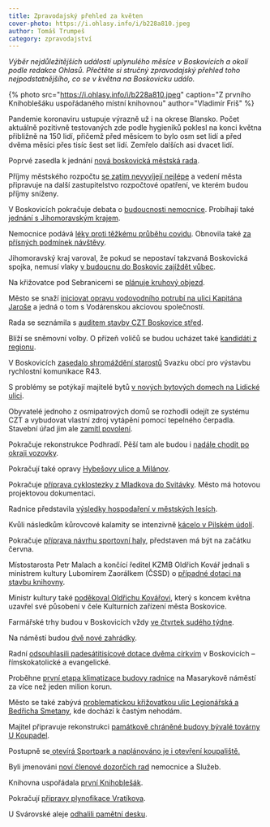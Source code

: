 ```yaml
---
title: Zpravodajský přehled za květen
cover-photo: https://i.ohlasy.info/i/b228a810.jpeg
author: Tomáš Trumpeš
category: zpravodajství
---
```


*Výběr nejdůležitějších událostí uplynulého měsíce v Boskovicích a okolí podle redakce Ohlasů. Přečtěte si stručný zpravodajský přehled toho nejpodstatnějšího, co se v května na Boskovicku událo.*

{% photo src="https://i.ohlasy.info/i/b228a810.jpeg" caption="Z prvního Knihoblešáku uspořádaného místní knihovnou" author="Vladimír Friš" %}

Pandemie koronaviru ustupuje výrazně už i na okrese Blansko. Počet aktuálně pozitivně testovaných zde podle hygieniků poklesl na konci května přibližně na 150 lidí, přičemž před měsícem to bylo osm set lidí a před dvěma měsíci přes tisíc šest set lidí. Zemřelo dalších asi dvacet lidí.

Poprvé zasedla k jednání [nová boskovická městská rada](https://ohlasy.info/clanky/2021/05/z-rady.html).

Příjmy městského rozpočtu [se zatím nevyvíjejí nejlépe](https://ohlasy.info/clanky/2021/05/z-radnice.html) a vedení města připravuje na další zastupitelstvo rozpočtové opatření, ve kterém budou příjmy sníženy.

V Boskovicích pokračuje debata o [budoucnosti nemocnice](https://ohlasy.info/clanky/2021/05/nemocnice-analyza.html). Probíhají také [jednání s Jihomoravským krajem](https://ohlasy.info/clanky/2021/05/z-radnice.html).

Nemocnice podává [léky proti těžkému průběhu covidu](https://ohlasy.info/clanky/2021/05/covid-stacionar.html). Obnovila také [za přísných podmínek návštěvy](https://ohlasy.info/clanky/2021/05/z-radnice.html).

Jihomoravský kraj varoval, že pokud se nepostaví takzvaná Boskovická spojka, nemusí vlaky [v budoucnu do Boskovic zajíždět vůbec](https://ohlasy.info/clanky/2021/05/spojka-vyjimka.html).

Na křižovatce pod Sebranicemi se [plánuje kruhový objezd](https://ohlasy.info/clanky/2021/05/z-radnice.html).

Město se snaží [iniciovat opravu vodovodního potrubí na ulici Kapitána Jaroše](https://ohlasy.info/clanky/2021/05/z-radnice.html) a jedná o tom s Vodárenskou akciovou společností.

Rada se seznámila s [auditem stavby CZT Boskovice střed](https://ohlasy.info/clanky/2021/05/z-radnice.html).

Blíží se sněmovní volby. O přízeň voličů se budou ucházet také [kandidáti z regionu](https://ohlasy.info/clanky/2021/05/kandidati-do-snemovny.html).

V Boskovicích [zasedalo shromáždění starostů](https://boskovice.cz/starostove-se-seznamili-s-aktualnimi-informacemi-o-vystavbe-rychlostni-komunikace/d-41893) Svazku obcí pro výstavbu rychlostní komunikace R43.

S problémy se potýkají majitelé bytů [v nových bytových domech na Lidické ulici](https://ohlasy.info/clanky/2021/05/byty-lidicka.html).

Obyvatelé jednoho z osmipatrových domů se rozhodli odejít ze systému CZT a vybudovat vlastní zdroj vytápění pomocí tepelného čerpadla. Stavební úřad jim ale [zamítl povolení](https://ohlasy.info/clanky/2021/05/czt-opravy.html).

Pokračuje rekonstrukce Podhradí. Pěší tam ale budou i [nadále chodit po okraji vozovky](https://ohlasy.info/clanky/2021/05/podhradi-pesky.html).

Pokračují také opravy [Hybešovy ulice a Milánov](https://ohlasy.info/clanky/2021/05/z-rady.html).

Pokračuje [příprava cyklostezky z Mladkova do Svitávky](https://ohlasy.info/clanky/2021/05/z-rady.html). Město má hotovou projektovou dokumentaci.

Radnice představila [výsledky hospodaření v městských lesích](https://ohlasy.info/clanky/2021/05/z-radnice.html).

Kvůli následkům kůrovcové kalamity se intenzivně [kácelo v Pilském údolí](https://ohlasy.info/clanky/2021/05/z-radnice.html).

Pokračuje [příprava návrhu sportovní haly](https://ohlasy.info/clanky/2021/05/z-radnice.html), představen má být na začátku června.

Místostarosta Petr Malach a končící ředitel KZMB Oldřich Kovář jednali s ministrem kultury Lubomírem Zaorálkem (ČSSD) o [případné dotaci na stavbu knihovny](https://ohlasy.info/clanky/2021/05/z-radnice.html).

Ministr kultury také [poděkoval Oldřichu Kovářovi](https://boskovice.cz/lubomir-zaoralek-podekoval-oldrichu-kovarovi-za-praci-v-kulture/d-41865), který s koncem května uzavřel své působení v čele Kulturních zařízení města Boskovice.

Farmářské trhy budou v Boskovicích vždy [ve čtvrtek sudého týdne](https://ohlasy.info/clanky/2021/05/z-rady.html).

Na náměstí budou [dvě nové zahrádky](https://ohlasy.info/clanky/2021/05/z-rady.html).

Radní [odsouhlasili padesátitisícové dotace dvěma církvím](https://ohlasy.info/clanky/2021/05/z-radnice.html) v Boskovicích – římskokatolické a evangelické.

Proběhne [první etapa klimatizace budovy radnice](https://ohlasy.info/clanky/2021/05/z-radnice.html) na Masarykově náměstí za více než jeden milion korun.

Město se také zabývá [problematickou křižovatkou ulic Legionářská a Bedřicha Smetany](https://ohlasy.info/clanky/2021/05/z-radnice.html), kde dochází k častým nehodám.

Majitel připravuje rekonstrukci [památkově chráněné budovy bývalé továrny U Koupadel](https://ohlasy.info/clanky/2021/05/koupadla.html).

Postupně se[ otevírá Sportpark a naplánováno je i otevření koupaliště.](https://ohlasy.info/clanky/2021/05/z-radnice.html)

Byli jmenováni [noví členové dozorčích rad](https://ohlasy.info/clanky/2021/05/z-radnice.html) nemocnice a Služeb.

Knihovna uspořádala [první Knihoblešák](https://boskovice.cz/prvni-knihoblesak-se-vydaril/d-41901).

Pokračují [přípravy plynofikace Vratíkova](https://ohlasy.info/clanky/2021/05/z-radnice.html).

U Svárovské aleje [odhalili pamětní desku](https://www.facebook.com/ohlasy/posts/3945684492152303).